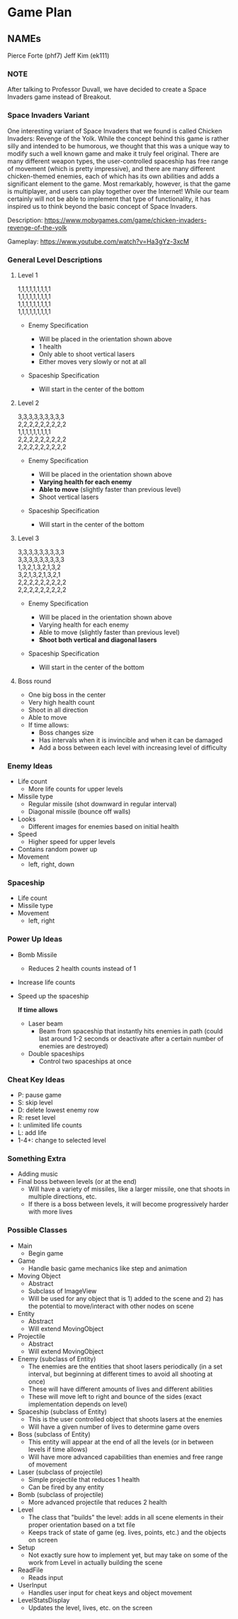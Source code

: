 # Game Plan
## NAMEs 
Pierce Forte (phf7)
Jeff Kim (ek111)

### NOTE  
After talking to Professor Duvall, we have decided to create a Space Invaders game instead of Breakout.

### Space Invaders Variant  
One interesting variant of Space Invaders that we found is called Chicken Invaders: Revenge of the Yolk.  While the concept behind this game is rather silly and intended to be humorous, we thought that this was a unique way to modify such a well known game and make it truly feel original. There are many different weapon types, the user-controlled spaceship has free range of movement (which is pretty impressive), and there are many different chicken-themed enemies, each of which has its own abilities and adds a significant element to the game. Most remarkably, however, is that the game is multiplayer, and users can play together over the Internet! While our team certainly will not be able to implement that type of functionality, it has inspired us to think beyond the basic concept of Space Invaders.  

Description: https://www.mobygames.com/game/chicken-invaders-revenge-of-the-yolk

Gameplay: https://www.youtube.com/watch?v=Ha3gYz-3xcM

### General Level Descriptions
1. Level 1 

    1,1,1,1,1,1,1,1,1  
    1,1,1,1,1,1,1,1,1   
    1,1,1,1,1,1,1,1,1    
    1,1,1,1,1,1,1,1,1  
    
    - Enemy Specification
        - Will be placed in the orientation shown above
        - 1 health
        - Only able to shoot vertical lasers
        - Either moves very slowly or not at all
        
    - Spaceship Specification
        - Will start in the center of the bottom

2. Level 2

    3,3,3,3,3,3,3,3,3  
    2,2,2,2,2,2,2,2,2    
    1,1,1,1,1,1,1,1,1    
    2,2,2,2,2,2,2,2,2    
    2,2,2,2,2,2,2,2,2  
    
    - Enemy Specification
        - Will be placed in the orientation shown above
        - **Varying health for each enemy**
        - **Able to move** (slightly faster than previous level)
        - Shoot vertical lasers
        
    - Spaceship Specification
        - Will start in the center of the bottom
        
3. Level 3

    3,3,3,3,3,3,3,3,3  
    3,3,3,3,3,3,3,3,3    
    1,3,2,1,3,2,1,3,2  
    3,2,1,3,2,1,3,2,1    
    2,2,2,2,2,2,2,2,2    
    2,2,2,2,2,2,2,2,2  
    
    - Enemy Specification
        - Will be placed in the orientation shown above
        - Varying health for each enemy
        - Able to move (slightly faster than previous level)
        - **Shoot both vertical and diagonal lasers**
        
    - Spaceship Specification
        - Will start in the center of the bottom

4. Boss round

    - One big boss in the center
    - Very high health count
    - Shoot in all direction
    - Able to move
    - If time allows:
    	- Boss changes size
        - Has intervals when it is invincible and when it can be damaged
        - Add a boss between each level with increasing level of difficulty

### Enemy Ideas  
- Life count
    - More life counts for upper levels
- Missile type
	- Regular missile (shot downward in regular interval)
    - Diagonal missile (bounce off walls)
- Looks
    - Different images for enemies based on initial health
- Speed 
    - Higher speed for upper levels
- Contains random power up
- Movement
	- left, right, down

### Spaceship
- Life count
- Missile type
- Movement
	- left, right

### Power Up Ideas  
- Bomb Missile 
	- Reduces 2 health counts instead of 1
- Increase life counts
- Speed up the spaceship

  **If time allows**
  - Laser beam
	- Beam from spaceship that instantly hits enemies in path (could last around 1-2 seconds or deactivate after a certain number of enemies are destroyed)
  - Double spaceships
      - Control two spaceships at once 

### Cheat Key Ideas    
- P: pause game
- S: skip level
- D: delete lowest enemy row
- R: reset level
- I: unlimited life counts 
- L: add life
- 1-4+: change to selected level

### Something Extra  
- Adding music
- Final boss between levels (or at the end)
	- Will have a variety of missiles, like a larger missile, one that shoots in multiple directions, etc.
    - If there is a boss between levels, it will become progressively harder with more lives

### Possible Classes  
- Main
	- Begin game
- Game
	- Handle basic game mechanics like step and animation
- Moving Object
	- Abstract
    - Subclass of ImageView
    - Will be used for any object that is 1) added to the scene and 2) has the potential to move/interact with other nodes on scene
- Entity
	- Abstract
    - Will extend MovingObject
- Projectile
	- Abstract
	- Will extend MovingObject
- Enemy (subclass of Entity)
    - The enemies are the entities that shoot lasers periodically (in a set interval, but beginning at different times to avoid all shooting at once)
    - These will have different amounts of lives and different abilities
    - These will move left to right and bounce of the sides (exact implementation depends on level)
- Spaceship (subclass of Entity)
    - This is the user controlled object that shoots lasers at the enemies
    - Will have a given number of lives to determine game overs
- Boss (subclass of Entity)
    - This entity will appear at the end of all the levels (or in between levels if time allows)
    - Will have more advanced capabilities than enemies and free range of movement 
- Laser (subclass of projectile)
    - Simple projectile that reduces 1 health
    - Can be fired by any entity
- Bomb (subclass of projectile)
    - More advanced projectile that reduces 2 health
- Level
    - The class that "builds" the level: adds in all scene elements in their proper orientation based on a txt file
    - Keeps track of state of game (eg. lives, points, etc.) and the objects on screen 
- Setup
    - Not exactly sure how to implement yet, but may take on some of the work from Level in actually building the scene
- ReadFile
	- Reads input
- UserInput
    - Handles user input for cheat keys and object movement
- LevelStatsDisplay
	- Updates the level, lives, etc. on the screen
    